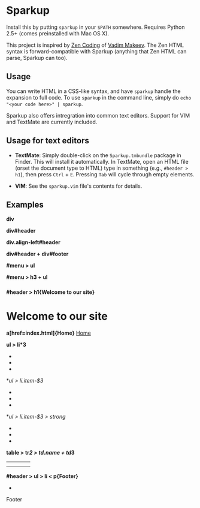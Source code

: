 Sparkup
=======

Install this by putting `sparkup` in your `$PATH` somewhere. Requires Python 2.5+ (comes
preinstalled with Mac OS X).

This project is inspired by [Zen Coding](http://code.google.com/p/zen-coding/) of
[Vadim Makeev](http://pepelsbey.net). The Zen HTML syntax is forward-compatible with Sparkup
(anything that Zen HTML can parse, Sparkup can too).

Usage
-----

You can write HTML in a CSS-like syntax, and have `sparkup` handle the expansion to full code.
To use `sparkup` in the command line, simply do `echo "<your code here>" | sparkup`.

Sparkup also offers intregration into common text editors. Support for VIM and TextMate are
currently included.

Usage for text editors
----------------------

 - **TextMate**: Simply double-click on the `Sparkup.tmbundle` package in Finder. This
   will install it automatically. In TextMate, open an HTML file (orset the document type to
   HTML) type in something (e.g., `#header > h1`), then press `Ctrl` + `E`. Pressing `Tab`
   will cycle through empty elements.

 - **VIM**: See the `sparkup.vim` file's contents for details.

Examples
--------

**div**
    <div></div>

**div#header**
    <div id="header"></div>

**div.align-left#header**
    <div id="header" class="align-left"></div>

**div#header + div#footer**
    <div id="header"></div>
    <div id="footer"></div>

**#menu > ul**
    <div id="menu">
        <ul></ul>
    </div>

**#menu > h3 + ul**
    <div id="menu">
        <h3></h3>
        <ul></ul>
    </div>

**#header > h1{Welcome to our site}**
    <div id="header">
        <h1>Welcome to our site</h1>
    </div>

**a[href=index.html]{Home}**
    <a href="index.html">Home</a>

**ul > li*3**
    <ul>
        <li></li>
        <li></li>
        <li></li>
    </ul>

**ul > li.item-$*3**
    <ul>
        <li class="item-1"></li>
        <li class="item-2"></li>
        <li class="item-3"></li>
    </ul>

**ul > li.item-$*3 > strong**
    <ul>
        <li class="item-1"><strong></strong></li>
        <li class="item-2"><strong></strong></li>
        <li class="item-3"><strong></strong></li>
    </ul>

**table > tr*2 > td.name + td*3**
    <table>
        <tr>
            <td class="name"></td>
            <td></td>
            <td></td>
            <td></td>
        </tr>
        <tr>
            <td class="name"></td>
            <td></td>
            <td></td>
            <td></td>
        </tr>
    </table>

**#header > ul > li < p{Footer}**
    <!-- The < symbol goes back up the parent; i.e., the opposite of >. -->
    <div id="header">
        <ul>
            <li></li>
        </ul>
        <p>Footer</p>
    </div>


